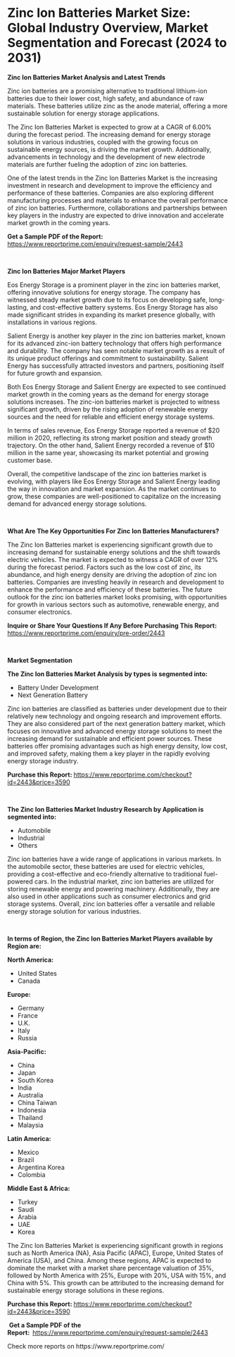 <p><h1>Zinc Ion Batteries Market Size: Global Industry Overview, Market Segmentation and Forecast (2024 to 2031)</h1></p><p><strong>Zinc Ion Batteries Market Analysis and Latest Trends</strong></p>
<p><p>Zinc ion batteries are a promising alternative to traditional lithium-ion batteries due to their lower cost, high safety, and abundance of raw materials. These batteries utilize zinc as the anode material, offering a more sustainable solution for energy storage applications.</p><p>The Zinc Ion Batteries Market is expected to grow at a CAGR of 6.00% during the forecast period. The increasing demand for energy storage solutions in various industries, coupled with the growing focus on sustainable energy sources, is driving the market growth. Additionally, advancements in technology and the development of new electrode materials are further fueling the adoption of zinc ion batteries.</p><p>One of the latest trends in the Zinc Ion Batteries Market is the increasing investment in research and development to improve the efficiency and performance of these batteries. Companies are also exploring different manufacturing processes and materials to enhance the overall performance of zinc ion batteries. Furthermore, collaborations and partnerships between key players in the industry are expected to drive innovation and accelerate market growth in the coming years.</p></p>
<p><strong>Get a Sample PDF of the Report:&nbsp;</strong> <a href="https://www.reportprime.com/enquiry/request-sample/2443">https://www.reportprime.com/enquiry/request-sample/2443</a></p>
<p>&nbsp;</p>
<p><strong>Zinc Ion Batteries Major Market Players</strong></p>
<p><p>Eos Energy Storage is a prominent player in the zinc ion batteries market, offering innovative solutions for energy storage. The company has witnessed steady market growth due to its focus on developing safe, long-lasting, and cost-effective battery systems. Eos Energy Storage has also made significant strides in expanding its market presence globally, with installations in various regions.</p><p>Salient Energy is another key player in the zinc ion batteries market, known for its advanced zinc-ion battery technology that offers high performance and durability. The company has seen notable market growth as a result of its unique product offerings and commitment to sustainability. Salient Energy has successfully attracted investors and partners, positioning itself for future growth and expansion.</p><p>Both Eos Energy Storage and Salient Energy are expected to see continued market growth in the coming years as the demand for energy storage solutions increases. The zinc-ion batteries market is projected to witness significant growth, driven by the rising adoption of renewable energy sources and the need for reliable and efficient energy storage systems. </p><p>In terms of sales revenue, Eos Energy Storage reported a revenue of $20 million in 2020, reflecting its strong market position and steady growth trajectory. On the other hand, Salient Energy recorded a revenue of $10 million in the same year, showcasing its market potential and growing customer base.</p><p>Overall, the competitive landscape of the zinc ion batteries market is evolving, with players like Eos Energy Storage and Salient Energy leading the way in innovation and market expansion. As the market continues to grow, these companies are well-positioned to capitalize on the increasing demand for advanced energy storage solutions.</p></p>
<p>&nbsp;</p>
<p><strong>What Are The Key Opportunities For Zinc Ion Batteries Manufacturers?</strong></p>
<p><p>The Zinc Ion Batteries market is experiencing significant growth due to increasing demand for sustainable energy solutions and the shift towards electric vehicles. The market is expected to witness a CAGR of over 12% during the forecast period. Factors such as the low cost of zinc, its abundance, and high energy density are driving the adoption of zinc ion batteries. Companies are investing heavily in research and development to enhance the performance and efficiency of these batteries. The future outlook for the zinc ion batteries market looks promising, with opportunities for growth in various sectors such as automotive, renewable energy, and consumer electronics.</p></p>
<p><strong>Inquire or Share Your Questions If Any Before Purchasing This Report:</strong> <a href="https://www.reportprime.com/enquiry/pre-order/2443">https://www.reportprime.com/enquiry/pre-order/2443</a></p>
<p>&nbsp;</p>
<p><strong>Market Segmentation</strong></p>
<p><strong>The Zinc Ion Batteries Market Analysis by types is segmented into:</strong></p>
<p><ul><li>Battery Under Development</li><li>Next Generation Battery</li></ul></p>
<p><p>Zinc ion batteries are classified as batteries under development due to their relatively new technology and ongoing research and improvement efforts. They are also considered part of the next generation battery market, which focuses on innovative and advanced energy storage solutions to meet the increasing demand for sustainable and efficient power sources. These batteries offer promising advantages such as high energy density, low cost, and improved safety, making them a key player in the rapidly evolving energy storage industry.</p></p>
<p><strong>Purchase this Report:&nbsp;</strong><a href="https://www.reportprime.com/checkout?id=2443&price=3590">https://www.reportprime.com/checkout?id=2443&price=3590</a></p>
<p>&nbsp;</p>
<p><strong>The Zinc Ion Batteries Market Industry Research by Application is segmented into:</strong></p>
<p><ul><li>Automobile</li><li>Industrial</li><li>Others</li></ul></p>
<p><p>Zinc ion batteries have a wide range of applications in various markets. In the automobile sector, these batteries are used for electric vehicles, providing a cost-effective and eco-friendly alternative to traditional fuel-powered cars. In the industrial market, zinc ion batteries are utilized for storing renewable energy and powering machinery. Additionally, they are also used in other applications such as consumer electronics and grid storage systems. Overall, zinc ion batteries offer a versatile and reliable energy storage solution for various industries.</p></p>
<p>&nbsp;</p>
<p><strong>In terms of Region, the Zinc Ion Batteries Market Players available by Region are:</strong></p>
<p>
    <p> <strong> North America: </strong>
        <ul>
            <li>United States</li>
            <li>Canada</li>
        </ul>
        </p> 
    <p> <strong> Europe: </strong>
        <ul>
            <li>Germany</li>
            <li>France</li>
            <li>U.K.</li>
            <li>Italy</li>
            <li>Russia</li>
        </ul>
        </p> 
    <p> <strong> Asia-Pacific: </strong>
        <ul>
            <li>China</li>
            <li>Japan</li>
            <li>South Korea</li>
            <li>India</li>
            <li>Australia</li>
            <li>China Taiwan</li>
            <li>Indonesia</li>
            <li>Thailand</li>
            <li>Malaysia</li>
        </ul>
        </p> 
    <p> <strong> Latin America: </strong>
        <ul>
            <li>Mexico</li>
            <li>Brazil</li>
            <li>Argentina Korea</li>
            <li>Colombia</li>
        </ul>
        </p> 
    <p> <strong> Middle East & Africa: </strong>
        <ul>
            <li>Turkey</li>
            <li>Saudi</li>
            <li>Arabia</li>
            <li>UAE</li>
            <li>Korea</li>
        </ul>
    </p>
    </p>
<p><p>The Zinc Ion Batteries Market is experiencing significant growth in regions such as North America (NA), Asia Pacific (APAC), Europe, United States of America (USA), and China. Among these regions, APAC is expected to dominate the market with a market share percentage valuation of 35%, followed by North America with 25%, Europe with 20%, USA with 15%, and China with 5%. This growth can be attributed to the increasing demand for sustainable energy storage solutions in these regions.</p></p>
<p><strong>Purchase this Report: </strong><a href="https://www.reportprime.com/checkout?id=2443&price=3590">https://www.reportprime.com/checkout?id=2443&price=3590</a></p>
<p>&nbsp;<strong>Get a Sample PDF of the Report:&nbsp;&nbsp;</strong><a href="https://www.reportprime.com/enquiry/request-sample/2443">https://www.reportprime.com/enquiry/request-sample/2443</a></p>
<p><strong></strong></p>
<p>Check more reports on https://www.reportprime.com/</p>